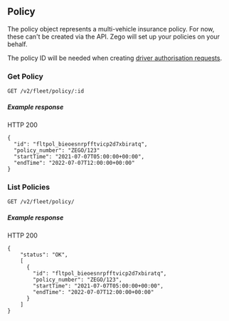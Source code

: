 ## Policy

The policy object represents a multi-vehicle insurance policy. For now, these can't be created via the API. Zego will set up your policies on your behalf.

The policy ID will be needed when creating [driver authorisation requests](./docs/driver_authorisation_request_endpoint.md).

### Get Policy

`GET /v2/fleet/policy/:id`

##### Example response

HTTP 200

```
{
  "id": "fltpol_bieoesnrpfftvicp2d7xbiratq",
  "policy_number": "ZEGO/123"
  "startTime": "2021-07-07T05:00:00+00:00", 
  "endTime": "2022-07-07T12:00:00+00:00"
}
```

### List Policies

`GET /v2/fleet/policy/`

##### Example response

HTTP 200

```
{
    "status": "OK",
    [
      {
        "id": "fltpol_bieoesnrpfftvicp2d7xbiratq",
        "policy_number": "ZEGO/123",
        "startTime": "2021-07-07T05:00:00+00:00", 
        "endTime": "2022-07-07T12:00:00+00:00"
      }
    ]
}
```